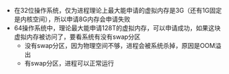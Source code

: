 - 在32位操作系统，仅为进程理论上最大能申请的虚拟内存是3G（还有1G固定是内核空间），所以申请8G内存会申请失败
- 64操作系统中，理论最大能申请128T的虚拟内存，可以申请成功，如果这块虚拟内存被访问了，要看系统有没有swap分区
	- 没有swap分区，因为物理空间不够，进程会被系统杀掉，原因是OOM溢出
	- 有swap分区，进程可以正常运行